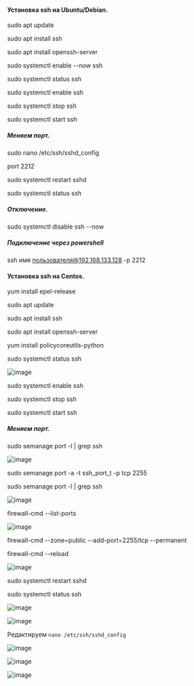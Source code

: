 #### Установка ssh на Ubuntu/Debian.

sudo apt update 

sudo apt install ssh

sudo apt install openssh-server

sudo systemctl enable --now ssh

sudo systemctl status ssh

sudo systemctl enable ssh

sudo systemctl stop ssh

sudo systemctl start ssh

##### Меняем порт.

sudo nano /etc/ssh/sshd_config

port 2212

sudo systemctl restart sshd

sudo systemctl status ssh


##### Отключение.

sudo systemctl disable ssh --now

##### Подключение через powershell
ssh имя пользователя@192.168.133.128 -p 2212

#### Установка ssh на Centos.

yum install epel-release

sudo apt update

sudo apt install ssh

sudo apt install openssh-server

yum install policycoreutils-python

sudo systemctl status ssh

![image](https://github.com/tvgVita69/Linux_begin/assets/98489171/af7833c7-e519-4753-82e9-7c87c1c7f558)

sudo systemctl enable ssh

sudo systemctl stop ssh

sudo systemctl start ssh

##### Меняем порт.

sudo semanage port -l | grep ssh

![image](https://github.com/tvgVita69/Linux_begin/assets/98489171/0c7e9c1e-4273-4aeb-8137-816871efeb12)

sudo semanage port -a -t ssh_port_t -p tcp 2255

sudo semanage port -l | grep ssh

![image](https://github.com/tvgVita69/Linux_begin/assets/98489171/7fcbf9ee-d3f5-4cc2-9286-43fa8f565018)

firewall-cmd --list-ports

![image](https://github.com/tvgVita69/Linux_begin/assets/98489171/43958ecf-0e17-4084-aeb9-610c95dee388)

firewall-cmd --zone=public --add-port=2255/tcp --permanent

firewall-cmd --reload

![image](https://github.com/tvgVita69/Linux_begin/assets/98489171/ce03d1a9-4fce-4e8a-b1c2-f407cd0c6024)

sudo systemctl restart sshd

sudo systemctl status ssh

![image](https://github.com/tvgVita69/Linux_begin/assets/98489171/6f4c6393-e37c-47ca-b019-077c38d5087d)

![image](https://github.com/tvgVita69/Linux_begin/assets/98489171/31b41b87-4287-4ce5-b66e-32bb6424a502)

Редактируем ``nano /etc/ssh/sshd_config``

![image](https://github.com/tvgVita69/Linux_begin/assets/98489171/cfaf1c7e-2202-4550-a5b3-b5be70085ff3)

![image](https://github.com/tvgVita69/Linux_begin/assets/98489171/73c2123a-aed4-4de0-8e4b-c99b266ddd06)


![image](https://github.com/tvgVita69/Linux_begin/assets/98489171/b6c20e57-10e5-49a4-a447-8d8a3d327673)



